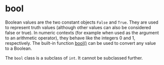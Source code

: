 # bool
Boolean values are the two constant objects `False` and `True`. They are used to represent truth values (although other values can also be considered false or true). In numeric contexts (for example when used as the argument to an arithmetic operator), they behave like the integers 0 and 1, respectively. The built-in function [bool()](/built-in-functions/bool.md) can be used to convert any value to a Boolean.

The `bool` class is a subclass of `int`. It cannot be subclassed further.